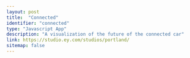 ```yaml
---
layout: post
title:  "Connected"
identifier: "connected"
type: "Javascript App"
description: "A visualization of the future of the connected car"
link: https://studio.ey.com/studios/portland/
sitemap: false
---
```

